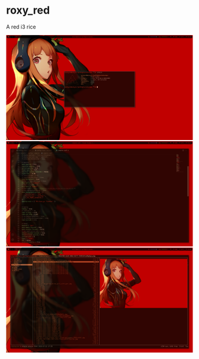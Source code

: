 # roxy_red
A red i3 rice

![name-of-you-image](https://github.com/msnkr/roxy_red/blob/main/images/2021-01-28-234820_1920x1080_scrot.png)
![name-of-you-image](https://github.com/msnkr/roxy_red/blob/main/images/2021-01-28-234900_1920x1080_scrot.png)
![name-of-you-image](https://github.com/msnkr/roxy_red/blob/main/images/2021-01-28-234920_1920x1080_scrot.png)

